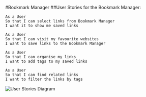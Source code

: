 #Bookmark Manager
##User Stories for the Bookmark Manager:

```
As a User
So that I can select links from Bookmark Manager
I want it to show me saved links
```
```
As a User
So that I can visit my favourite websites
I want to save links to the Bookmark Manager
```
```
As a User
So that I can organise my links
I want to add tags to my saved links
```
```
As a User
So that I can find related links
I want to filter the links by tags
```

![User Stories Diagram](image.jpg)
